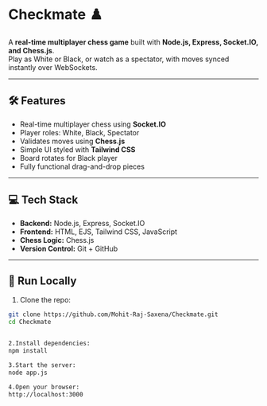 # Checkmate ♟️

A **real-time multiplayer chess game** built with **Node.js, Express, Socket.IO, and Chess.js**.  
Play as White or Black, or watch as a spectator, with moves synced instantly over WebSockets.  

---

## 🛠 Features

- Real-time multiplayer chess using **Socket.IO**
- Player roles: White, Black, Spectator
- Validates moves using **Chess.js**
- Simple UI styled with **Tailwind CSS**
- Board rotates for Black player
- Fully functional drag-and-drop pieces

---

## 💻 Tech Stack

- **Backend:** Node.js, Express, Socket.IO  
- **Frontend:** HTML, EJS, Tailwind CSS, JavaScript  
- **Chess Logic:** Chess.js  
- **Version Control:** Git + GitHub  

---

## 🚀 Run Locally

1. Clone the repo:
```bash
git clone https://github.com/Mohit-Raj-Saxena/Checkmate.git
cd Checkmate


2.Install dependencies:
npm install

3.Start the server:
node app.js

4.Open your browser:
http://localhost:3000